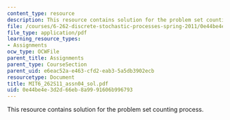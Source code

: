 ```yaml
---
content_type: resource
description: This resource contains solution for the problem set counting process.
file: /courses/6-262-discrete-stochastic-processes-spring-2011/0e44be4e3d2d66eb8a9991606b996793_MIT6_262S11_assn04_sol.pdf
file_type: application/pdf
learning_resource_types:
- Assignments
ocw_type: OCWFile
parent_title: Assignments
parent_type: CourseSection
parent_uid: e6eac52a-e463-cfd2-eab3-5a5db3902ecb
resourcetype: Document
title: MIT6_262S11_assn04_sol.pdf
uid: 0e44be4e-3d2d-66eb-8a99-91606b996793
---
```

This resource contains solution for the problem set counting process.

